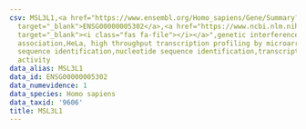 ```yaml
---
csv: MSL3L1,<a href="https://www.ensembl.org/Homo_sapiens/Gene/Summary?db=core;g=ENSG00000005302"
  target="_blank">ENSG00000005302</a>,<a href="https://www.ncbi.nlm.nih.gov/pubmed/17216044"
  target="_blank"><i class="fas fa-file"></i></a>",genetic interference,functional
  association,HeLa, high throughput transcription profiling by microarray,nucleotide
  sequence identification,nucleotide sequence identification,transcriptional regulation,up-regulates
  activity
data_alias: MSL3L1
data_id: ENSG00000005302
data_numevidence: 1
data_species: Homo sapiens
data_taxid: '9606'
title: MSL3L1
---
```

